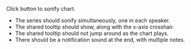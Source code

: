 Click button to sonify chart.
- The series should sonify simultaneously, one in each speaker.
- The shared tooltip should show, along with the x-axis crosshair.
- The shared tooltip should not jump around as the chart plays.
- There should be a notification sound at the end, with multiple notes.